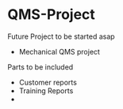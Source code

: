 # QMS-Project

Future Project to be started asap

- Mechanical QMS project

Parts to be included 
- Customer reports
- Training Reports
-  
